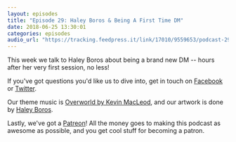 ```yaml
---
layout: episodes
title: "Episode 29: Haley Boros & Being A First Time DM"
date: 2018-06-25 13:30:01
categories: episodes
audio_url: "https://tracking.feedpress.it/link/17010/9559653/podcast-29-haley-boros-first-time-dm.mp3"
---
```

This week we talk to Haley Boros about being a brand new DM -- hours after her very first session, no less!

If you've got questions you'd like us to dive into, get in touch on [Facebook](https://www.facebook.com/dmsofvancouver) or [Twitter](https://www.twitter.com/dmsofvancouver).

Our theme music is [Overworld by Kevin MacLeod](https://incompetech.com/music/royalty-free/music.html), and our artwork is done by [Haley Boros](http://www.haleyboros.com/).

Lastly, we've got a [Patreon](https://www.patreon.com/dmsofvancouver)! All the money goes to making this podcast as awesome as possible, and you get cool stuff for becoming a patron.
